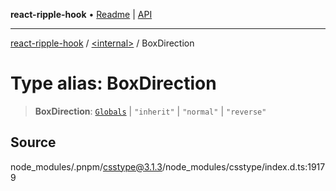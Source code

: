 **react-ripple-hook** • [Readme](../../README.md) \| [API](../../globals.md)

---

[react-ripple-hook](../../README.md) / [\<internal\>](../README.md) / BoxDirection

# Type alias: BoxDirection

> **BoxDirection**: [`Globals`](Globals.md) \| `"inherit"` \| `"normal"` \| `"reverse"`

## Source

node_modules/.pnpm/csstype@3.1.3/node_modules/csstype/index.d.ts:19179
